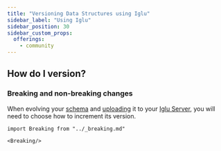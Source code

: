 ```yaml
---
title: "Versioning Data Structures using Iglu"
sidebar_label: "Using Iglu"
sidebar_position: 30
sidebar_custom_props:
  offerings:
    - community
---
```


## How do I version?

### Breaking and non-breaking changes

When evolving your [schema](/docs/fundamentals/schemas/index.md) and [uploading](/docs/data-product-studio/data-structures/manage/iglu/index.md) it to your [Iglu Server](/docs/pipeline-components-and-applications/iglu/iglu-repositories/iglu-server/index.md), you will need to choose how to increment its version.

```mdx-code-block
import Breaking from "../_breaking.md"

<Breaking/>
```
